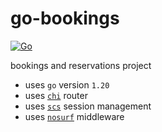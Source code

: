 # go-bookings

[![Go](https://github.com/jeremydelacruz/go-bookings/actions/workflows/build.yml/badge.svg)](https://github.com/jeremydelacruz/go-bookings/actions/workflows/build.yml)

bookings and reservations project

- uses `go` version `1.20`
- uses [`chi`](https://github.com/go-chi/chi) router
- uses [`scs`](https://github.com/alexedwards/scs/v2) session management
- uses [`nosurf`](https://github.com/justinas/nosurf) middleware
